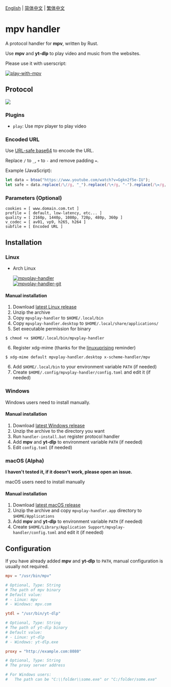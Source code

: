 [English][readme-en] | [简体中文][readme-zh-hans] | [繁体中文][readme-zh-hant]

[readme-en]: https://github.com/akiirui/mpvplay-handler/blob/main/README.md
[readme-zh-hans]: https://github.com/akiirui/mpvplay-handler/blob/main/README.zh-Hans.md
[readme-zh-hant]: https://github.com/akiirui/mpvplay-handler/blob/main/README.zh-Hant.md

# mpv handler

A protocol handler for **mpv**, written by Rust.

Use **mpv** and **yt-dlp** to play video and music from the websites.

Please use it with userscript:

[![play-with-mpv][badges-play-with-mpv]][greasyfork-play-with-mpv]

## Protocol

![](share/proto.png)

### Plugins

- `play`: Use mpv player to play video

### Encoded URL

Use [URL-safe base64][rfc-base64-url] to encode the URL.

Replace `/` to `_`, `+` to `-` and remove padding `=`.

Example (JavaScript):

```javascript
let data = btoa("https://www.youtube.com/watch?v=Ggkn2f5e-IU");
let safe = data.replace(/\//g, "_").replace(/\+/g, "-").replace(/\=/g, "");
```

### Parameters (Optional)

```
cookies = [ www.domain.com.txt ]
profile = [ default, low-latency, etc... ]
quality = [ 2160p, 1440p, 1080p, 720p, 480p, 360p ]
v_codec = [ av01, vp9, h265, h264 ]
subfile = [ Encoded URL ]
```

## Installation

### Linux

- Arch Linux

  [![mpvplay-handler][badges-aur]][download-aur] \
  [![mpvplay-handler-git][badges-aur-git]][download-aur-git]

#### Manual installation

1. Download [latest Linux release][download-linux]
2. Unzip the archive
3. Copy `mpvplay-handler` to `$HOME/.local/bin`
4. Copy `mpvplay-handler.desktop` to `$HOME/.local/share/applications/`
5. Set executable permission for binary

```
$ chmod +x $HOME/.local/bin/mpvplay-handler
```

6. Register xdg-mime (thanks for the [linuxuprising][linuxuprising] reminder)

```
$ xdg-mime default mpvplay-handler.desktop x-scheme-handler/mpv
```

6. Add `$HOME/.local/bin` to your environment variable `PATH` (if needed)
7. Create `$HOME/.config/mpvplay-handler/config.toml` and edit it (if needed)

### Windows

Windows users need to install manually.

#### Manual installation

1. Download [latest Windows release][download-windows]
2. Unzip the archive to the directory you want
3. Run `handler-install.bat` register protocol handler
4. Add **mpv** and **yt-dlp** to environment variable `PATH` (if needed)
5. Edit `config.toml` (if needed)

### macOS (Alpha)

**I haven't tested it, if it doesn't work, please open an issue.**

macOS users need to install manually

#### Manual installation

1. Download [latest macOS release][download-macos]
2. Unzip the archive and copy `mpvplay-handler.app` directory to `$HOME/Applications`
3. Add **mpv** and **yt-dlp** to environment variable `PATH` (if needed)
4. Create `$HOME/Library/Application Support/mpvplay-handler/config.toml` and edit it (if needed)

## Configuration

If you have already added **mpv** and **yt-dlp** to `PATH`, manual configuration is usually not required.

```toml
mpv = "/usr/bin/mpv"

# Optional, Type: String
# The path of mpv binary
# Default value:
# - Linux: mpv
# - Windows: mpv.com

ytdl = "/usr/bin/yt-dlp"

# Optional, Type: String
# The path of yt-dlp binary
# Default value:
# - Linux: yt-dlp
# - Windows: yt-dlp.exe

proxy = "http://example.com:8080"

# Optional, Type: String
# The proxy server address

# For Windows users:
#   The path can be "C:\\folder\\some.exe" or "C:/folder/some.exe"
```

[rfc-base64-url]: https://datatracker.ietf.org/doc/html/rfc4648#section-5
[badges-aur-git]: https://img.shields.io/aur/version/mpvplay-handler-git?label=mpvplay-handler-git&style=for-the-badge
[badges-aur]: https://img.shields.io/aur/version/mpvplay-handler?label=mpvplay-handler&style=for-the-badge
[badges-play-with-mpv]: https://img.shields.io/badge/dynamic/json?style=for-the-badge&label=play-with-mpv&prefix=v&query=version&url=https%3A%2F%2Fgreasyfork.org%2Fscripts%2F416271.json
[download-aur-git]: https://aur.archlinux.org/packages/mpvplay-handler-git/
[download-aur]: https://aur.archlinux.org/packages/mpvplay-handler/
[download-linux]: https://github.com/akiirui/mpvplay-handler/releases/latest/download/mpvplay-handler-linux-amd64.zip
[download-macos]: https://github.com/akiirui/mpvplay-handler/releases/latest/download/mpvplay-handler-macos-amd64.zip
[download-windows]: https://github.com/akiirui/mpvplay-handler/releases/latest/download/mpvplay-handler-windows-amd64.zip
[greasyfork-play-with-mpv]: https://greasyfork.org/scripts/416271-play-with-mpv
[linuxuprising]: https://www.linuxuprising.com/2021/07/open-youtube-and-more-videos-from-your.html
